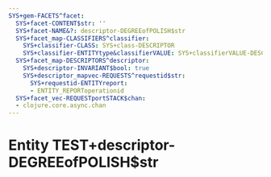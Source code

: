 ```yaml
---
SYS+gem-FACETS^facet:
  SYS+facet-CONTENT$str: ''
  SYS+facet-NAME&?: descriptor-DEGREEofPOLISH$str
  SYS+facet_map-CLASSIFIERS^classifier:
    SYS+classifier-CLASS: SYS+class-DESCRIPTOR
    SYS+classifier-ENTITYtype&classifierVALUE: SYS+classifierVALUE-DESCRIPTOR
  SYS+facet_map-DESCRIPTORS^descriptor:
    SYS+descriptor-INVARIANT$bool: true
    SYS+descriptor_mapvec-REQUESTS^requestid$str:
      SYS+requestid-ENTITYreport:
      - ENTITY_REPORToperationid
  SYS+facet_vec-REQUESTportSTACK$chan:
  - clojure.core.async.chan
---
```

# Entity TEST+descriptor-DEGREEofPOLISH$str

